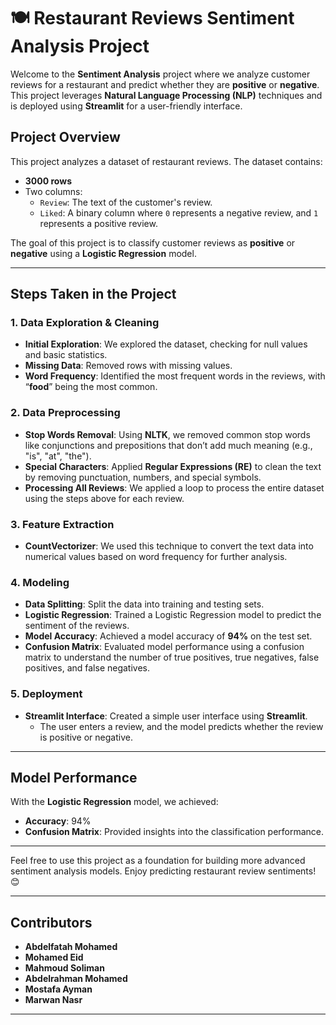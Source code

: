 
# **🍽️ Restaurant Reviews Sentiment Analysis Project**

Welcome to the **Sentiment Analysis** project where we analyze customer reviews for a restaurant and predict whether they are **positive** or **negative**. This project leverages **Natural Language Processing (NLP)** techniques and is deployed using **Streamlit** for a user-friendly interface.

## **Project Overview**

This project analyzes a dataset of restaurant reviews. The dataset contains:

- **3000 rows**
- Two columns:
  - `Review`: The text of the customer's review.
  - `Liked`: A binary column where `0` represents a negative review, and `1` represents a positive review.

The goal of this project is to classify customer reviews as **positive** or **negative** using a **Logistic Regression** model.

---

## **Steps Taken in the Project**

### 1. **Data Exploration & Cleaning**
- **Initial Exploration**: We explored the dataset, checking for null values and basic statistics.
- **Missing Data**: Removed rows with missing values.
- **Word Frequency**: Identified the most frequent words in the reviews, with “**food**” being the most common.

### 2. **Data Preprocessing**
- **Stop Words Removal**: Using **NLTK**, we removed common stop words like conjunctions and prepositions that don’t add much meaning (e.g., "is", "at", "the").
- **Special Characters**: Applied **Regular Expressions (RE)** to clean the text by removing punctuation, numbers, and special symbols.
- **Processing All Reviews**: We applied a loop to process the entire dataset using the steps above for each review.

### 3. **Feature Extraction**
- **CountVectorizer**: We used this technique to convert the text data into numerical values based on word frequency for further analysis.

### 4. **Modeling**
- **Data Splitting**: Split the data into training and testing sets.
- **Logistic Regression**: Trained a Logistic Regression model to predict the sentiment of the reviews.
- **Model Accuracy**: Achieved a model accuracy of **94%** on the test set.
- **Confusion Matrix**: Evaluated model performance using a confusion matrix to understand the number of true positives, true negatives, false positives, and false negatives.

### 5. **Deployment**
- **Streamlit Interface**: Created a simple user interface using **Streamlit**.
  - The user enters a review, and the model predicts whether the review is positive or negative.
  
---

## **Model Performance**
With the **Logistic Regression** model, we achieved:
- **Accuracy**: 94%
- **Confusion Matrix**: Provided insights into the classification performance.

---

Feel free to use this project as a foundation for building more advanced sentiment analysis models. Enjoy predicting restaurant review sentiments! 😊

---

## **Contributors**
- **Abdelfatah Mohamed**
- **Mohamed Eid**
- **Mahmoud Soliman**
- **Abdelrahman Mohamed**
- **Mostafa Ayman**
- **Marwan Nasr**

---

